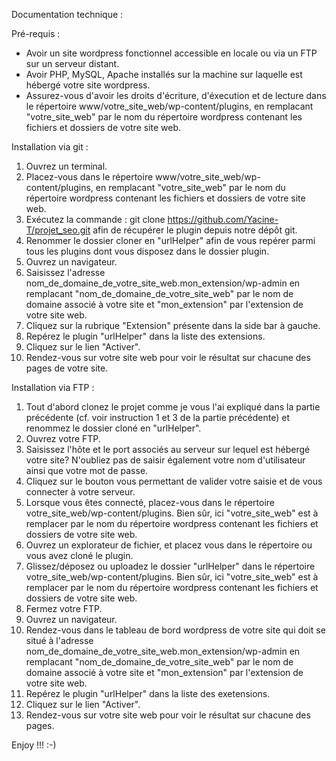 Documentation technique :

Pré-requis :

- Avoir un site wordpress fonctionnel accessible en locale ou via un FTP sur un serveur distant.
- Avoir PHP, MySQL, Apache installés sur la machine sur laquelle est hébergé votre site wordpress.
- Assurez-vous d'avoir les droits d'écriture, d'éxecution et de lecture dans le répertoire www/votre_site_web/wp-content/plugins, en remplacant "votre_site_web" par le nom du répertoire wordpress contenant les fichiers et dossiers de votre site web.

Installation via git :

1) Ouvrez un terminal.
2) Placez-vous dans le répertoire www/votre_site_web/wp-content/plugins, en remplacant "votre_site_web" par le nom du répertoire wordpress contenant les fichiers et dossiers de votre site web.
3) Exécutez la commande : git clone https://github.com/Yacine-T/projet_seo.git afin de récupérer le plugin depuis notre dépôt git.
4) Renommer le dossier cloner en "urlHelper" afin de vous repérer parmi tous les plugins dont vous disposez dans le dossier plugin.
5) Ouvrez un navigateur.
6) Saisissez l'adresse nom_de_domaine_de_votre_site_web.mon_extension/wp-admin en remplacant "nom_de_domaine_de_votre_site_web" par le nom de domaine associé à votre site et "mon_extension" par l'extension
de votre site web.
7) Cliquez sur la rubrique "Extension" présente dans la side bar à gauche.
8) Repérez le plugin "urlHelper" dans la liste des extensions.
9) Cliquez sur le lien "Activer".
10) Rendez-vous sur votre site web pour voir le résultat sur chacune des pages de votre site.

Installation via FTP :

1) Tout d'abord clonez le projet comme je vous l'ai expliqué dans la partie précédente (cf. voir instruction 1 et 3 de la partie précédente) et renommez le dossier cloné en "urlHelper".
2) Ouvrez votre FTP.
3) Saisissez l'hôte et le port associés au serveur sur lequel est hébergé votre site? N'oubliez pas de saisir également votre nom d'utilisateur ainsi que votre mot de passe.
4) Cliquez sur le bouton vous permettant de valider votre saisie et de vous connecter à votre serveur.
5) Lorsque vous êtes connecté, placez-vous dans le répertoire votre_site_web/wp-content/plugins. Bien sûr, ici "votre_site_web" est à remplacer par le nom du répertoire wordpress contenant les fichiers et dossiers de votre site web.
6) Ouvrez un explorateur de fichier, et placez vous dans le répertoire ou vous avez cloné le plugin.
7) Glissez/déposez ou uploadez le dossier "urlHelper" dans le répertoire votre_site_web/wp-content/plugins. Bien sûr, ici "votre_site_web" est à remplacer par le nom du répertoire wordpress contenant les fichiers et dossiers de votre site web.
8) Fermez votre FTP.
9) Ouvrez un navigateur.
10) Rendez-vous dans le tableau de bord wordpress de votre site qui doit se situé à l'adresse nom_de_domaine_de_votre_site_web.mon_extension/wp-admin en remplacant "nom_de_domaine_de_votre_site_web" par le nom de domaine associé à votre site et "mon_extension" par l'extension de votre site web.
11) Repérez le plugin "urlHelper" dans la liste des exetensions.
12) Cliquez sur le lien "Activer".
13) Rendez-vous sur votre site web pour voir le résultat sur chacune des pages.

Enjoy !!! :-)
